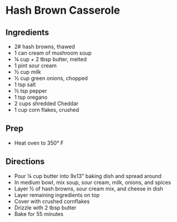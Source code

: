 # Hash Brown Casserole

## Ingredients

- 2# hash browns, thawed
- 1 can cream of mushroom soup
- ¼ cup + 2 tbsp butter, melted
- 1 pint sour cream
- ½ cup milk
- ½ cup green onions, chopped
- 1 tsp salt
- ½ tsp pepper
- 1 tsp oregano
- 2 cups shredded Cheddar
- 1 cup corn flakes, crushed

## Prep

- Heat oven to 350° F

## Directions

- Pour ¼ cup butter into 9x13” baking dish and spread around
- In medium bowl, mix soup, sour cream, milk, onions, and spices
- Layer ½ of hash browns, sour cream mix, and cheese in dish
- Layer remaining ingredients on top
- Cover with crushed cornflakes
- Drizzle with 2 tbsp butter
- Bake for 55 minutes
